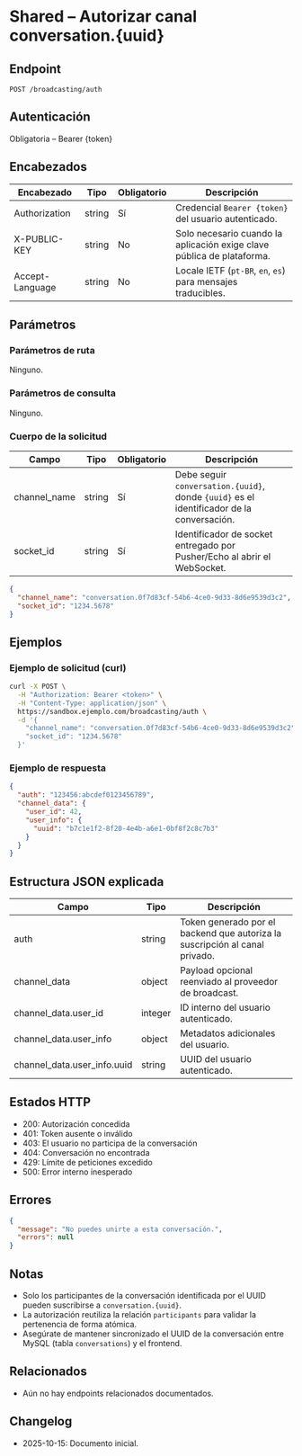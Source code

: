 # Shared – Autorizar canal conversation.{uuid}

## Endpoint

```
POST /broadcasting/auth
```

## Autenticación

Obligatoria – Bearer {token}

## Encabezados

| Encabezado      | Tipo   | Obligatorio | Descripción |
| --------------- | ------ | ----------- | ----------- |
| Authorization   | string | Sí          | Credencial `Bearer {token}` del usuario autenticado. |
| X-PUBLIC-KEY    | string | No          | Solo necesario cuando la aplicación exige clave pública de plataforma. |
| Accept-Language | string | No          | Locale IETF (`pt-BR`, `en`, `es`) para mensajes traducibles. |

## Parámetros

### Parámetros de ruta

Ninguno.

### Parámetros de consulta

Ninguno.

### Cuerpo de la solicitud

| Campo         | Tipo   | Obligatorio | Descripción |
| ------------- | ------ | ----------- | ----------- |
| channel_name  | string | Sí          | Debe seguir `conversation.{uuid}`, donde `{uuid}` es el identificador de la conversación. |
| socket_id     | string | Sí          | Identificador de socket entregado por Pusher/Echo al abrir el WebSocket. |

```json
{
  "channel_name": "conversation.0f7d83cf-54b6-4ce0-9d33-8d6e9539d3c2",
  "socket_id": "1234.5678"
}
```

## Ejemplos

### Ejemplo de solicitud (curl)

```bash
curl -X POST \
  -H "Authorization: Bearer <token>" \
  -H "Content-Type: application/json" \
  https://sandbox.ejemplo.com/broadcasting/auth \
  -d '{
    "channel_name": "conversation.0f7d83cf-54b6-4ce0-9d33-8d6e9539d3c2",
    "socket_id": "1234.5678"
  }'
```

### Ejemplo de respuesta

```json
{
  "auth": "123456:abcdef0123456789",
  "channel_data": {
    "user_id": 42,
    "user_info": {
      "uuid": "b7c1e1f2-8f20-4e4b-a6e1-0bf8f2c8c7b3"
    }
  }
}
```

## Estructura JSON explicada

| Campo                      | Tipo   | Descripción |
| -------------------------- | ------ | ----------- |
| auth                       | string | Token generado por el backend que autoriza la suscripción al canal privado. |
| channel_data               | object | Payload opcional reenviado al proveedor de broadcast. |
| channel_data.user_id       | integer| ID interno del usuario autenticado. |
| channel_data.user_info     | object | Metadatos adicionales del usuario. |
| channel_data.user_info.uuid| string | UUID del usuario autenticado. |

## Estados HTTP

- 200: Autorización concedida
- 401: Token ausente o inválido
- 403: El usuario no participa de la conversación
- 404: Conversación no encontrada
- 429: Límite de peticiones excedido
- 500: Error interno inesperado

## Errores

```json
{
  "message": "No puedes unirte a esta conversación.",
  "errors": null
}
```

## Notas

- Solo los participantes de la conversación identificada por el UUID pueden suscribirse a `conversation.{uuid}`.
- La autorización reutiliza la relación `participants` para validar la pertenencia de forma atómica.
- Asegúrate de mantener sincronizado el UUID de la conversación entre MySQL (tabla `conversations`) y el frontend.

## Relacionados

- Aún no hay endpoints relacionados documentados.

## Changelog

- 2025-10-15: Documento inicial.
